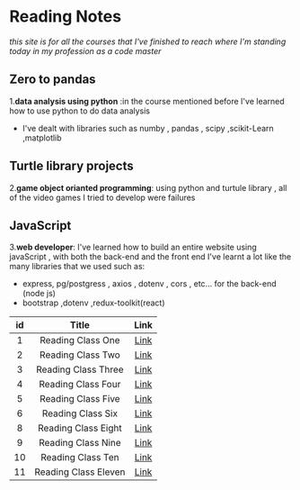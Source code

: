# Reading Notes
*this site is for all the courses that I've finished to reach where I'm standing today in my profession as a code master*

## Zero to pandas 
1.**data analysis using python** :in the course mentioned before I've learned how to use python to do data analysis
* I've dealt with libraries such as numby , pandas , scipy ,scikit-Learn ,matplotlib
## Turtle library projects
2.**game object orianted programming**: using python and turtule library , all of the video games I tried to develop were failures
## JavaScript
3.**web developer**: I've learned how to build an entire website using javaScript , with both the back-end and the front end
I've learnt a lot like the many libraries that we used such as:
* express, pg/postgress , axios , dotenv , cors , etc... for the back-end (node js)
* bootstrap ,dotenv ,redux-toolkit(react)

|  id      | Title | Link   |
|:----:   |:----: | :----:   |
|1| Reading Class One| [Link](https://github.com/issawiold/reading-notes/tree/main/class%201)|
|2| Reading Class Two| [Link](https://github.com/issawiold/reading-notes/tree/main/class%202)|
|3| Reading Class Three| [Link](https://github.com/issawiold/reading-notes/tree/main/class%203)|
|4| Reading Class Four| [Link](https://github.com/issawiold/reading-notes/tree/main/class%204)|
|5| Reading Class Five| [Link](https://github.com/issawiold/reading-notes/tree/main/class%205)|
|6| Reading Class Six| [Link](https://github.com/issawiold/reading-notes/tree/main/class%206)|
|8| Reading Class Eight| [Link](https://github.com/issawiold/reading-notes/tree/main/class%208)|
|9| Reading Class Nine| [Link](https://github.com/issawiold/reading-notes/tree/main/class%209)|
|10| Reading Class Ten| [Link](https://github.com/issawiold/reading-notes/tree/main/class%2010)|
|11| Reading Class Eleven| [Link](https://github.com/issawiold/reading-notes/tree/main/class%2011)|



